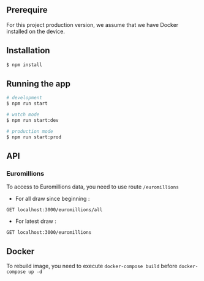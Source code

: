 ## Prerequire

For this project production version, we assume that we have Docker installed on the device. 

## Installation

```bash
$ npm install
```

## Running the app

```bash
# development
$ npm run start

# watch mode
$ npm run start:dev

# production mode
$ npm run start:prod
```

## API

### Euromillions
To access to Euromillions data, you need to use route `/euromillions`

- For all draw since beginning :
```
GET localhost:3000/euromillions/all
```
- For latest draw :
```
GET localhost:3000/euromillions
```

## Docker

To rebuild image, you need to execute `docker-compose build` before `docker-compose up -d`
